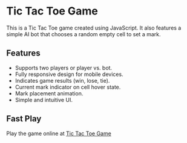 # Tic Tac Toe Game
This is a Tic Tac Toe game created using JavaScript. It also features a simple AI bot that chooses a random empty cell to set a mark.

## Features
- Supports two players or player vs. bot.
- Fully responsive design for mobile devices.
- Indicates game results (win, lose, tie).
- Current mark indicator on cell hover state. 
- Mark placement animation.
- Simple and intuitive UI.


## Fast Play
Play the game online at [Tic Tac Toe Game](https://tictac-toeapp.netlify.app/)
